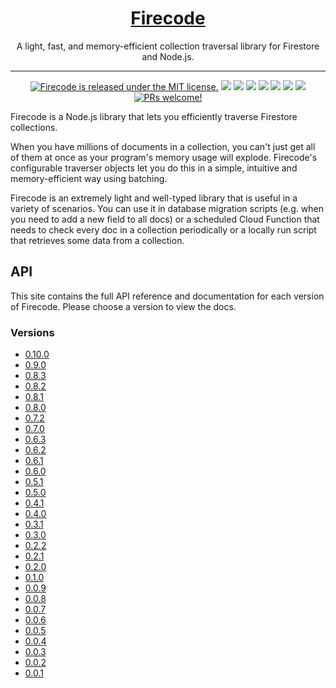 <h1 align="center">
  <a href="https://kafkas.github.io/firecode">
    Firecode
  </a>
</h1>

<p align="center">
  A light, fast, and memory-efficient collection traversal library for Firestore and Node.js.
</p>

---

<p align="center">
    <a href="https://github.com/kafkas/firecode/blob/main/LICENSE">
    <img src="https://img.shields.io/badge/license-MIT-blue.svg" alt="Firecode is released under the MIT license." /></a>
    <a href="https://npmjs.com/package/@firecode/admin" alt="Version">
        <img src="https://img.shields.io/npm/v/@firecode/admin" /></a>
    <a href="https://npmjs.com/package/@firecode/admin" alt="Size">
        <img src="https://img.shields.io/bundlephobia/min/@firecode/admin" /></a>
    <a href="https://npmjs.com/package/@firecode/admin" alt="Downloads">
        <img src="https://img.shields.io/npm/dm/@firecode/admin" /></a>
    <a href="https://" alt="Types">
        <img src="https://img.shields.io/npm/types/@firecode/admin" /></a>
    <a href="https://github.com/kafkas/firecode" alt="Activity">
        <img src="https://img.shields.io/github/commit-activity/m/kafkas/firecode" /></a>
    <a href="https://" alt="Last Commit">
        <img src="https://img.shields.io/github/last-commit/kafkas/firecode" /></a>
    <a href="https://lerna.js.org/" alt="Framework">
        <img src="https://img.shields.io/badge/maintained%20with-lerna-cc00ff.svg" /></a>
    <a href="https://github.com/kafkas/firecode">
    <img src="https://img.shields.io/badge/PRs-welcome-brightgreen.svg" alt="PRs welcome!" /></a>
</p>

Firecode is a Node.js library that lets you efficiently traverse Firestore collections.

When you have millions of documents in a collection, you can't just get all of them at once as your program's memory usage will explode. Firecode's configurable traverser objects let you do this in a simple, intuitive and memory-efficient way using batching.

Firecode is an extremely light and well-typed library that is useful in a variety of scenarios. You can use it in database migration scripts (e.g. when you need to add a new field to all docs) or a scheduled Cloud Function that needs to check every doc in a collection periodically or a locally run script that retrieves some data from a collection.

## API

This site contains the full API reference and documentation for each version of Firecode. Please choose a version to view the docs.

### Versions

- [0.10.0](./0.10.0)
- [0.9.0](./0.9.0)
- [0.8.3](./0.8.3)
- [0.8.2](./0.8.2)
- [0.8.1](./0.8.1)
- [0.8.0](./0.8.0)
- [0.7.2](./0.7.2)
- [0.7.0](./0.7.0)
- [0.6.3](./0.6.3)
- [0.6.2](./0.6.2)
- [0.6.1](./0.6.1)
- [0.6.0](./0.6.0)
- [0.5.1](./0.5.1)
- [0.5.0](./0.5.0)
- [0.4.1](./0.4.1)
- [0.4.0](./0.4.0)
- [0.3.1](./0.3.1)
- [0.3.0](./0.3.0)
- [0.2.2](./0.2.2)
- [0.2.1](./0.2.1)
- [0.2.0](./0.2.0)
- [0.1.0](./0.1.0)
- [0.0.9](./0.0.9)
- [0.0.8](./0.0.8)
- [0.0.7](./0.0.7)
- [0.0.6](./0.0.6)
- [0.0.5](./0.0.5)
- [0.0.4](./0.0.4)
- [0.0.3](./0.0.3)
- [0.0.2](./0.0.2)
- [0.0.1](./0.0.1)
